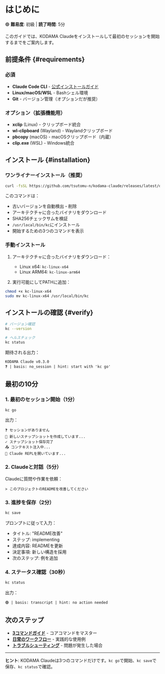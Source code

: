 # はじめに

🟢 **難易度**: 初級 | **読了時間**: 5分

このガイドでは、KODAMA Claudeをインストールして最初のセッションを開始するまでをご案内します。

## 前提条件 {#requirements}

### 必須
- **Claude Code CLI** - [公式インストールガイド](https://docs.anthropic.com/en/docs/claude-code)
- **Linux/macOS/WSL** - Bashシェル環境
- **Git** - バージョン管理（オプションだが推奨）

### オプション（拡張機能用）
- **xclip** (Linux) - クリップボード統合
- **wl-clipboard** (Wayland) - Waylandクリップボード
- **pbcopy** (macOS) - macOSクリップボード（内蔵）
- **clip.exe** (WSL) - Windows統合

## インストール {#installation}

### ワンライナーインストール（推奨）

```bash
curl -fsSL https://github.com/tsutomu-n/kodama-claude/releases/latest/download/install.sh | bash
```

このコマンドは：
- 古いバージョンを自動検出・削除
- アーキテクチャに合ったバイナリをダウンロード
- SHA256チェックサムを検証
- `/usr/local/bin/kc`にインストール
- 開始するための3つのコマンドを表示

### 手動インストール

1. アーキテクチャに合ったバイナリをダウンロード：
   - Linux x64: `kc-linux-x64`
   - Linux ARM64: `kc-linux-arm64`

2. 実行可能にしてPATHに追加：

```bash
chmod +x kc-linux-x64
sudo mv kc-linux-x64 /usr/local/bin/kc
```

## インストールの確認 {#verify}

```bash
# バージョン確認
kc --version

# ヘルスチェック
kc status
```

期待される出力：
```
KODAMA Claude v0.3.0
❓ | basis: no_session | hint: start with 'kc go'
```

## 最初の10分

### 1. 最初のセッション開始（1分）

```bash
kc go
```

出力：
```
❓ セッションがありません
📝 新しいスナップショットを作成しています...
✓ スナップショット保存完了
📤 コンテキスト注入中...
🚀 Claude REPLを開いています...
```

### 2. Claudeと対話（5分）

Claudeに質問や作業を依頼：
```
> このプロジェクトのREADMEを改善してください
```

### 3. 進捗を保存（2分）

```bash
kc save
```

プロンプトに従って入力：
- タイトル: "README改善"
- ステップ: implementing
- 達成内容: READMEを更新
- 決定事項: 新しい構造を採用
- 次のステップ: 例を追加

### 4. ステータス確認（30秒）

```bash
kc status
```

出力：
```
🟢 | basis: transcript | hint: no action needed
```

## 次のステップ

- **[3コマンドガイド](usage-guide.md)** - コアコマンドをマスター
- **[日常のワークフロー](examples.md)** - 実践的な使用例
- **[トラブルシューティング](troubleshooting.md)** - 問題が発生した場合

---

**ヒント**: KODAMA Claudeは3つのコマンドだけです。`kc go`で開始、`kc save`で保存、`kc status`で確認。
